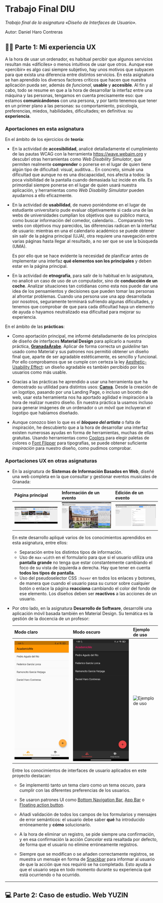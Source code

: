 # Trabajo Final DIU
*Trabajo final de la asignatura «Diseño de Interfaces de Usuario».*

Autor: Daniel Haro Contreras

## 🙍‍♂️ Parte 1: Mi experiencia UX

A la hora de usar un ordenador, es habitual percibir que algunos servicios resultan más «difíciles» o menos intuitivos de usar que otros. Aunque ese «percibir» es algo casi siempre subjetivo, hay unos motivos que subyacen para que exista una diferencia entre distintos servicios. En esta asignatura se han aprendido los diversos factores críticos que hacen que nuestra aplicación pueda ser, además de *funcional*, **usable** y **accesible**. Al fin y al cabo, todo se resume en que a la hora de desarrollar la interfaz entre una máquina y las personas, tengamos en cuenta precisamente eso: que estamos **comunicándonos** con una persona, y por tanto tenemos que tener en un primer plano a las personas: su comportamiento, psicología, preferencias, miedos, habilidades, dificultades; en definitiva: su **experiencia**.

### Aportaciones en esta asignatura

En el ámbito de los ejercicios de **teoría**:

- En la actividad de **accesibilidad**, analicé detalladamente el cumplimiento de las pautas WCAG con la herramienta https://wave.webaim.org y descubrí otras herramientas como *Web Disability Simulator*, que permiten realmente **comprender** o ponerse en el lugar de quien tiene algún tipo de dificultad: visual, auditiva... En concreto, simulé una dificultad que aunque no es una discapacidad, nos afecta a todos: la poca visibilidad de la pantalla cuando demasiada luz incide en ella. Es primordial siempre ponerse en el lugar de quien usará nuestra aplicación, y herramientas como *Web Disability Simulator* pueden ayudarnos a ello eficazmente.

- En la actividad de **usabilidad**, de nuevo poniéndome en el lugar de estudiante universitario pude evaluar objetivamente si cada una de las webs de universidades cumplían los objetivos que su público marca, como buscar información del comedor, calendario... Comparando tres webs con objetivos muy parecidos, las diferencias radican en la interfaz de usuario: mientras en una el calendario académico se puede obtener sin salir de la página principal (UJA), otra requiere una navegación entre varias páginas hasta llegar al resultado, a no ser que se use la búsqueda (UMA).

  Es por ello que se hace evidente la necesidad de planificar antes de implementar una interfaz **qué elementos son los principales** y deben estar en la página principal.

- En la actividad de **etnografía**, para salir de lo habitual en lo asignatura, no analicé un caso de uso de un computador, sino de **conducción de un coche**. Analizar situaciones tan cotidianas como esta nos puede dar una idea de los pensamientos y decisiones que pueden tomar las personas al afrontar problemas. Cuando una persona use una app desarrollada por nosotros, seguramente terminará sufriendo algunas dificultades, y tenemos que comprobar de que para cada dificultad haya un elemento de ayuda o hayamos neutralizado esa dificultad para mejorar su experiencia.

En el ámbito de las **prácticas**:

- Como aportación principal, me informé detalladamente de los principios de diseño de interfaces **Material Design** para aplicarlo a nuestra práctica, **[GranadaÁrabe](https://github.com/daniharo/DIU21/)**. Aplicar de forma correcta un *guideline* tan usado como Material y sus patrones nos permitió obtener un diseño final que, aparte de ser agradable estéticamente, es sencillo y funcional. Por ello comprobamos que se cumple con certeza la ley [Aesthetic-Usability Effect](https://lawsofux.com/aesthetic-usability-effect/): un diseño agradable es también percibido por los usuarios como más usable.

- Gracias a las prácticas he aprendido a usar una herramienta que ha demostrado su utilidad para distintos usos: [**Canva**](https://canva.com/). Desde la creación de un logotipo, pasando por una Landing Page, o incluso un boceto de web, usar esta herramienta nos ha aportado agilidad e inspiración a la hora de realizar nuestro diseño. En nuestra práctica la usamos incluso para generar imágenes de un ordenador o un móvil que incluyeran el logotipo que habíamos diseñado.
- Aunque conozco bien lo que es el ***bloqueo del artista*** o falta de inspiración, he descubierto que a la hora de desarrollar una interfaz existen numerosas ayudas en forma de herramientas, muchas de ellas gratuitas. Usando herramientas como [Coolors](https://coolors.co/) para elegir paletas de colores o [Font Flipper](https://fontflipper.com/) para tipografías, se puede obtener suficiente *inspiración* para nuestro diseño, como pudimos comprobar.

### Aportaciones UX en otras asignaturas

- En la asignatura de **Sistemas de Información Basados en Web**, diseñé una web completa en la que consultar y gestionar eventos musicales de Granada:

  | Página principal                                | Información de un evento                    | Edición de un evento                     |
  | ----------------------------------------------- | ------------------------------------------- | ---------------------------------------- |
  | ![Página principal](./Parte1/sibwprincipal.png) | ![Información de evento](./Parte1/sibw.png) | ![Edición de evento](./Parte1/sibw2.png) |

  

  

  En este desarrollo apliqué varios de los conocimientos aprendidos en esta asignatura, entre ellos:

  - Separación entre los distintos tipos de información.
  - Uso de `max-width` en el formulario para que si el usuario utiliza una **pantalla grande** no tenga que estar constantemente cambiando el foco de su vista de izquierda a derecha. Hay que tener en cuenta **todos los tipos de pantalla**.
  - Uso del pseudoselector CSS `:hover` en todos los enlaces y botones, de manera que cuando el usuario pasa su cursor sobre cualquier botón o enlace la página **reacciona** cambiando el color del fondo de ese elemento. Los diseños deben ser **reactivos** a las acciones de un usuario.

- Por otro lado, en la asignatura **Desarrollo de Software**, desarrollé una aplicación móvil basada también en Material Design. Su temática es la gestión de la docencia de un profesor:

  | Modo claro                                | Modo oscuro                                 | Ejemplo de uso                         |
  | ----------------------------------------- | ------------------------------------------- | -------------------------------------- |
  | ![Modo claro](./Parte1/ds_modo_claro.jpg) | ![Modo oscuro](./Parte1/ds_modo_oscuro.jpg) | ![Ejemplo de uso](./Parte1/ds_gif.gif) |

  Entre los conocimientos de interfaces de usuario aplicados en este proyecto destacan:

  - Se implementó tanto un tema claro como un tema oscuro, para cumplir con las diferentes preferencias de los usuarios.

  - Se usaron patrones UI como [Bottom Navigation Bar](https://material.io/components/bottom-navigation), [App Bar](https://material.io/components/app-bars-top) o [Floating action button](https://material.io/components/buttons-floating-action-button).
  - Añadí validación de todos los campos de los formularios y mensajes de error semánticos: el usuario debe saber **qué** ha introducido erróneamente y **cómo** solucionarlo.
  - A la hora de eliminar un registro, se pide siempre una confirmación, y en esa confirmación la acción *Cancelar* está resaltada por defecto, de forma que el usuario no elimine erróneamente registros.
  - Siempre que se modifican o se añaden correctamente registros, se muestra un mensaje en forma de [Snackbar](https://material.io/components/snackbars) para informar al usuario de que la acción que nos requirió se ha completado. Esto ayuda a que el usuario sepa en todo momento durante su experiencia qué está ocurriendo o ha ocurrido.

------

## 💻 Parte 2: Caso de estudio. Web YUZIN


